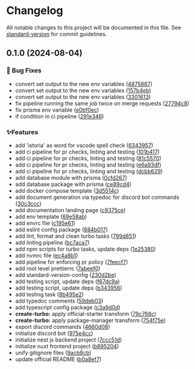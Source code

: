 # Changelog

All notable changes to this project will be documented in this file. See [standard-version](https://github.com/conventional-changelog/standard-version) for commit guidelines.

## 0.1.0 (2024-08-04)


### 🔧 Bug Fixes

* convert set output to the new env variables ([4875887](https://github.com/SpasMilenkov/DND-Master/commit/48758871b4ab359b7e7c34a200fd0edb463e2851))
* convert set output to the new env variables ([157b4eb](https://github.com/SpasMilenkov/DND-Master/commit/157b4eb8f3d11c4cb1b50cc42a7a82efc0e726cc))
* convert set output to the new env variables ([3301613](https://github.com/SpasMilenkov/DND-Master/commit/3301613a363e973c8b7ce5da142eb2b21c79ebea))
* fix pipeline running the same job twice on merge requests ([27794c8](https://github.com/SpasMilenkov/DND-Master/commit/27794c8446986d0328eb02132ba9584eb0928ca9))
* fix prisma env variable ([e0bf0ec](https://github.com/SpasMilenkov/DND-Master/commit/e0bf0ec777531a49191b69b19f8b5c50fda7af77))
* if condition in ci pipeline ([291e346](https://github.com/SpasMilenkov/DND-Master/commit/291e34654cc9a6e7b39a718773b8567def803e72))


### ✨Features

* add 'istoria' as word for vscode spell check ([6343957](https://github.com/SpasMilenkov/DND-Master/commit/63439577fc930ed25ddbaa02fcde5848b05d0453))
* add ci pipeline for pr checks, linting and testing ([101b417](https://github.com/SpasMilenkov/DND-Master/commit/101b41740d6b51ec6ed295c4e5f66149f1433c5e))
* add ci pipeline for pr checks, linting and testing ([81c5570](https://github.com/SpasMilenkov/DND-Master/commit/81c5570249a08987da55bdc8fe76d572bc6a8d0f))
* add ci pipeline for pr checks, linting and testing ([e6a93df](https://github.com/SpasMilenkov/DND-Master/commit/e6a93dfee374925049421188578278c06f864deb))
* add ci pipeline for pr checks, linting and testing ([dcbb629](https://github.com/SpasMilenkov/DND-Master/commit/dcbb62931e7e38ec043825a8d884102cf1ecf81c))
* add database module with prisma ([0cfd267](https://github.com/SpasMilenkov/DND-Master/commit/0cfd26746f068bd64564d01d271c26fbd0bc18be))
* add database package with prisma ([ce89cd4](https://github.com/SpasMilenkov/DND-Master/commit/ce89cd487cfe0f2efba9b3cf0ac282b952e8d9e8))
* add docker compose template ([3d5514c](https://github.com/SpasMilenkov/DND-Master/commit/3d5514c85d31deda8135b0320b3c648e0e8df5fb))
* add document generation via typedoc for discord bot commands ([30c3ccc](https://github.com/SpasMilenkov/DND-Master/commit/30c3ccc952b62c10821e7483d4f59c4c3501826f))
* add documentation landing page ([c9375ce](https://github.com/SpasMilenkov/DND-Master/commit/c9375ceaf0fd628b4581650b5b540790d1c4b58f))
* add env template ([69e58ab](https://github.com/SpasMilenkov/DND-Master/commit/69e58abee1b8d3ce7d6909957ee6fd6fe5c1ef1a))
* add envrc file ([c195e61](https://github.com/SpasMilenkov/DND-Master/commit/c195e619d51e764e5ae7655b90679d42750eb411))
* add eslint config package ([884b017](https://github.com/SpasMilenkov/DND-Master/commit/884b017ca236a890de76d592a0321052b176f336))
* add lint, format and clean turbo tasks ([799d851](https://github.com/SpasMilenkov/DND-Master/commit/799d8510d51624c633e56f201c105db0f6791f11))
* add linting pipeline ([bc7aca7](https://github.com/SpasMilenkov/DND-Master/commit/bc7aca7aa892666005f0d26d55eb8781deb64b6a))
* add npm scripts for turbo tasks, update deps ([1e25380](https://github.com/SpasMilenkov/DND-Master/commit/1e2538091ca940585d427f62c1a084bb0622b8d8))
* add nvmrc file ([ec4a8b1](https://github.com/SpasMilenkov/DND-Master/commit/ec4a8b1368b181882ca0cabe9049c1a117055480))
* add pipeline for enforcing pr policy ([7feecf7](https://github.com/SpasMilenkov/DND-Master/commit/7feecf744d6ba6fba1c8f5d14a4781bfe4e3f82b))
* add root level prettierrc ([7abeef0](https://github.com/SpasMilenkov/DND-Master/commit/7abeef0531234227ed175df948d8044f7ed8369d))
* add standard-version-config ([230d2be](https://github.com/SpasMilenkov/DND-Master/commit/230d2be3c6d4826b53e5c4ee9bacb3c77389f2b7))
* add testing script, update deps ([f67dc9a](https://github.com/SpasMilenkov/DND-Master/commit/f67dc9a849da12e5ee2434dbc9911612df2e1472))
* add testing script, update deps ([b343956](https://github.com/SpasMilenkov/DND-Master/commit/b3439564544da7f1e32d87e9ec42e5148740ae59))
* add testing task ([8b495e2](https://github.com/SpasMilenkov/DND-Master/commit/8b495e23c614d82872a9db5bb83eafe0a54f511b))
* add typedoc comments ([59deb03](https://github.com/SpasMilenkov/DND-Master/commit/59deb03bca8e43ba12232378bc649e5bcc42c3f9))
* add typescript config package ([c3a9d0d](https://github.com/SpasMilenkov/DND-Master/commit/c3a9d0d86e2d84f664f22211fb83b7c4c7704fc9))
* **create-turbo:** apply official-starter transform ([79c768c](https://github.com/SpasMilenkov/DND-Master/commit/79c768c79cc36bab5dba2893b874db5b00a031a7))
* **create-turbo:** apply package-manager transform ([754f75e](https://github.com/SpasMilenkov/DND-Master/commit/754f75e49edfe8e57c7fa1e5f78d5a331d46f225))
* export discord commands ([4660d08](https://github.com/SpasMilenkov/DND-Master/commit/4660d08d052d5766601cb59c30bc35a537ab55db))
* initialize discord bot ([975e4cc](https://github.com/SpasMilenkov/DND-Master/commit/975e4cc8e8527c685669cbc6b63e989c76572985))
* initialize nest js backend project ([7ccc51d](https://github.com/SpasMilenkov/DND-Master/commit/7ccc51d09fdca0237927cd6549480c6694124da9))
* initialize nuxt frontend project ([b895204](https://github.com/SpasMilenkov/DND-Master/commit/b895204d9c92e7e51806fb8a4c811a52955d8588))
* unify gitignore files ([9acb8cb](https://github.com/SpasMilenkov/DND-Master/commit/9acb8cb53e27e45062e927dd49943ea6f1575148))
* update official README ([b0a8ef7](https://github.com/SpasMilenkov/DND-Master/commit/b0a8ef7589737e52f21c7969647bde20e396280c))
